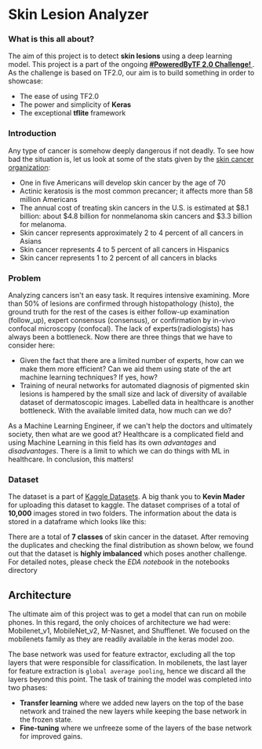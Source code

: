 # Skin Lesion Analyzer

### What is this all about?
The aim of this project is to detect **skin lesions** using a deep learning model. This project is a part of the ongoing **[#PoweredByTF 2.0 Challenge! ](https://tensorflow.devpost.com/)**. As the challenge is based on TF2.0, our aim is to build something in order to showcase:
* The ease of using TF2.0
* The power and simplicity of **Keras**
* The exceptional **tflite** framework

### Introduction
Any type of cancer is somehow deeply dangerous if not deadly. To see how bad the situation is, let us look at some of the stats given by the [skin cancer organization](https://www.skincancer.org/skin-cancer-information/):
* One in five Americans will develop skin cancer by the age of 70
* Actinic keratosis is the most common precancer; it affects more than 58 million Americans
* The annual cost of treating skin cancers in the U.S. is estimated at $8.1 billion: about $4.8 billion for nonmelanoma skin cancers and $3.3 billion for melanoma.
* Skin cancer represents approximately 2 to 4 percent of all cancers in Asians
* Skin cancer represents 4 to 5 percent of all cancers in Hispanics
* Skin cancer represents 1 to 2 percent of all cancers in blacks

### Problem
Analyzing cancers isn't an easy task. It requires intensive examining. More than 50% of lesions are confirmed through histopathology (histo), the ground truth for the rest of the cases is either follow-up examination (follow_up), expert consensus (consensus), or confirmation by in-vivo confocal microscopy (confocal). The lack of experts(radiologists) has always been a bottleneck. Now there are three things that we have to consider here:
* Given the fact that there are a limited number of experts, how can we make them more efficient? Can we aid them using state of the art machine learning techniques? If yes, how?
* Training of neural networks for automated diagnosis of pigmented skin lesions is hampered by the small size and lack of diversity of available dataset of dermatoscopic images. Labelled data in healthcare is another bottleneck. With the available limited data, how much can we do?

As a Machine Learning Engineer, if we can't help the doctors and ultimately society, then what are we good at? Healthcare is a complicated field and using Machine Learning in this field has its own *advantages* and *disadvantages*. There is a limit to which we can do things with ML in healthcare. In conclusion, this matters!

### Dataset
The dataset is a part of [Kaggle Datasets](https://www.kaggle.com/kmader/skin-cancer-mnist-ham10000). A big thank you to **Kevin Mader** for uploading this dataset to kaggle.
The dataset comprises of a total of **10,000** images stored in two folders. The information about the data is stored in a dataframe which looks like this:

There are a total of **7 classes** of skin cancer in the dataset. After removing the duplicates and checking the final distribution as shown below, we found out that the dataset is **highly imbalanced** which poses another challenge. For detailed notes, please check the *EDA notebook* in the notebooks directory

## Architecture
The ultimate aim of this project was to get a model that can run on mobile phones. In this regard, the only choices of architecture we had were: Mobilenet_v1, MobileNet_v2, M-Nasnet, and Shufflenet. We focused on the mobilenets family as they are readily available in the keras model zoo. 

The base network was used for feature extractor, excluding all the top layers that were responsible for classification. In mobilenets, the last layer for feature extraction is `global average pooling`, hence we discard all the layers beyond this point. The task of training the model was completed into two phases:
* **Transfer learning** where we added new layers on the top of the base network and trained the new layers while keeping the base network in the frozen state.
* **Fine-tuning** where we unfreeze some of the layers of the base network for improved gains. 

